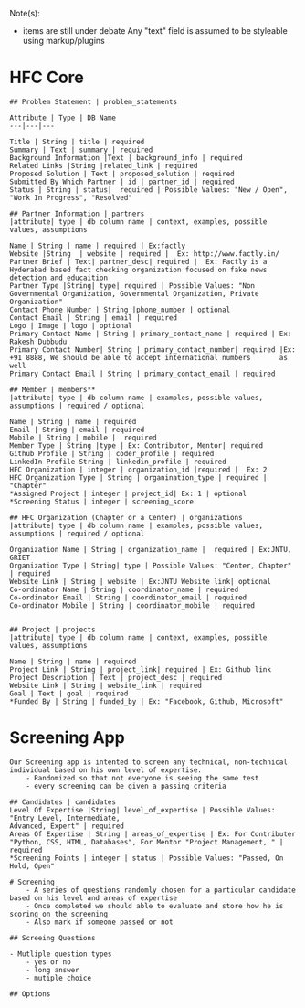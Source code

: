 Note(s):

* items are still under debate
Any "text" field is assumed to be styleable using markup/plugins

# HFC Core
    
    ## Problem Statement | problem_statements

    Attribute | Type | DB Name
    ---|---|---

    Title | String | title | required
    Summary | Text | summary | required
    Background Information |Text | background_info | required
    Related Links |String |related_link | required
    Proposed Solution | Text | proposed_solution | required
    Submitted By Which Partner | id | partner_id | required
    Status | String | status|  required | Possible Values: "New / Open", "Work In Progress", "Resolved"

    ## Partner Information | partners    
    |attribute| type | db column name | context, examples, possible values, assumptions
    
    Name | String | name | required | Ex:factly
    Website |String  | website | required |  Ex: http://www.factly.in/
    Partner Brief | Text| partner_desc| required |  Ex: Factly is a Hyderabad based fact checking organization focused on fake news         detection and educaition
    Partner Type |String| type| required | Possible Values: "Non Governmental Organization, Governmental Organization, Private               Organization"
    Contact Phone Number | String |phone_number | optional 
    Contact Email | String | email | required
    Logo | Image | logo | optional
    Primary Contact Name | String | primary_contact_name | required | Ex: Rakesh Dubbudu
    Primary Contact Number| String | primary_contact_number| required |Ex: +91 8888, We should be able to accept international numbers       as well
    Primary Contact Email | String | primary_contact_email | required 

    ## Member | members**
    |attribute| type | db column name | examples, possible values, assumptions | required / optional
        
    Name | String | name | required
    Email | String | email | required  
    Mobile | String | mobile |  required 
    Member Type | String |type | Ex: Contributor, Mentor| required    
    Github Profile | String | coder_profile | required
    LinkedIn Profile String | linkedin_profile | required
    HFC Organization | integer | organization_id |required |  Ex: 2 
    HFC Organization Type | String | organination_type | required | "Chapter"
    *Assigned Project | integer | project_id| Ex: 1 | optional
    *Screening Status | integer | screening_score

    ## HFC Organization (Chapter or a Center) | organizations
    |attribute| type | db column name | examples, possible values, assumptions | required / optional
    
    Organization Name | String | organization_name |  required | Ex:JNTU, GRIET 
    Organization Type | String| type | Possible Values: "Center, Chapter" | required
    Website Link | String | website | Ex:JNTU Website link| optional
    Co-ordinator Name | String | coordinator_name | required
    Co-ordinator Email | String | coordinator_email | required
    Co-ordinator Mobile | String | coordinator_mobile | required
    

    ## Project | projects
    |attribute| type | db column name | context, examples, possible values, assumptions
    
    Name | String | name | required 
    Project Link | String | project_link| required | Ex: Github link
    Project Description | Text | project_desc | required
    Website Link | String | website_link | required
    Goal | Text | goal | required
    *Funded By | String | funded_by | Ex: "Facebook, Github, Microsoft"

# Screening App
    Our Screening app is intented to screen any technical, non-technical individual based on his own level of expertise. 
        - Randomized so that not everyone is seeing the same test
        - every screening can be given a passing criteria

    ## Candidates | candidates
    Level Of Expertise |String| level_of_expertise | Possible Values: "Entry Level, Intermediate, 
    Advanced, Expert" | required
    Areas Of Expertise | String | areas_of_expertise | Ex: For Contributer "Python, CSS, HTML, Databases", For Mentor "Project Management, " | required
    *Screening Points | integer | status | Possible Values: "Passed, On Hold, Open"

    # Screening
        - A series of questions randomly chosen for a particular candidate based on his level and areas of expertise
        - Once completed we should able to evaluate and store how he is scoring on the screening
        - Also mark if someone passed or not

    ## Screeing Questions
    
    - Mutliple question types
        - yes or no
        - long answer
        - mutiple choice
    
    ## Options

